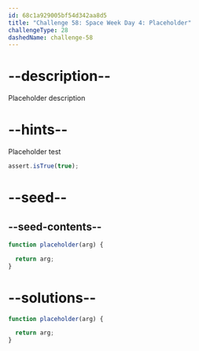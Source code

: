 ```yaml
---
id: 68c1a929005bf54d342aa8d5
title: "Challenge 58: Space Week Day 4: Placeholder"
challengeType: 28
dashedName: challenge-58
---
```


# --description--

Placeholder description

# --hints--

Placeholder test

```js
assert.isTrue(true);
```

# --seed--

## --seed-contents--

```js
function placeholder(arg) {

  return arg;
}
```

# --solutions--

```js
function placeholder(arg) {

  return arg;
}
```
